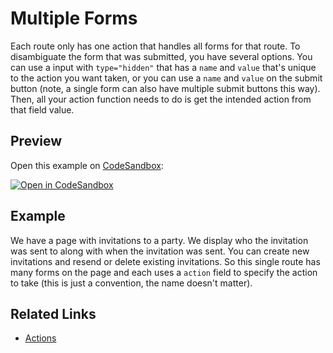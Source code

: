 # Multiple Forms

Each route only has one action that handles all forms for that route. To disambiguate the form that was submitted, you have several options. You can use a input with `type="hidden"` that has a `name` and `value` that's unique to the action you want taken, or you can use a `name` and `value` on the submit button (note, a single form can also have multiple submit buttons this way). Then, all your action function needs to do is get the intended action from that field value.

## Preview

Open this example on [CodeSandbox](https://codesandbox.com):

[![Open in CodeSandbox](https://codesandbox.io/static/img/play-codesandbox.svg)](https://codesandbox.io/s/github/remix-run/examples/tree/main/multiple-forms)

## Example

We have a page with invitations to a party. We display who the invitation was sent to along with when the invitation was sent. You can create new invitations and resend or delete existing invitations. So this single route has many forms on the page and each uses a `action` field to specify the action to take (this is just a convention, the name doesn't matter).

## Related Links

- [Actions](https://remix.run/api/conventions#action)
